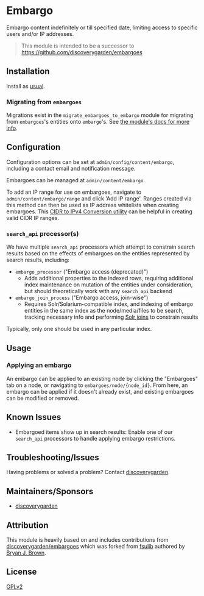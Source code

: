# Embargo

Embargo content indefinitely or till specified date, limiting access to specific users and/or IP addresses.

> This module is intended to be a successor to <https://github.com/discoverygarden/embargoes>

## Installation

Install as
[usual](https://www.drupal.org/docs/extending-drupal/installing-modules).

### Migrating from `embargoes`

Migrations exist in the `migrate_embargoes_to_embargo` module for migrating from `embargoes`'s entities onto `embargo`'s.
See [the module's docs for more info](modules/migrate_embargoes_to_embargo/README.md).

## Configuration

Configuration options can be set at `admin/config/content/embargo`,
including a contact email and notification message.

Embargoes can be managed at `admin/content/embargo`.

To add an IP range for use on embargoes, navigate to
`admin/content/embargo/range` and click 'Add IP range'. Ranges
created via this method can then be used as IP address whitelists when creating
embargoes. This [CIDR to IPv4 Conversion utility](https://www.ipaddressguide.com/cidr)
can be helpful in creating valid CIDR IP ranges.

### `search_api` processor(s)

We have multiple `search_api` processors which attempt to constrain search
results based on the effects of embargoes on the entities represented by search
results, including:

- `embargo_processor` ("Embargo access (deprecated)")
  - Adds additional properties to the indexed rows, requiring additional index
    maintenance on mutation of the entities under consideration, but should
    theoretically work with any `search_api` backend
- `embargo_join_process` ("Embargo access, join-wise")
  - Requires Solr/Solarium-compatible index, and indexing of embargo entities in
    the same index as the node/media/files to be search, tracking necessary info
    and performing
    [Solr joins](https://solr.apache.org/guide/solr/latest/query-guide/join-query-parser.html)
    to constrain results

Typically, only one should be used in any particular index.

## Usage

### Applying an embargo

An embargo can be applied to an existing node by clicking the
"Embargoes" tab on a node, or navigating to
`embargoes/node/{node_id}`. From here, an embargo can be applied if it doesn't
already exist, and existing embargoes can be modified or removed.

## Known Issues

- Embargoed items show up in search results: Enable one of our `search_api` processors to handle applying embargo restrictions.

## Troubleshooting/Issues

Having problems or solved a problem? Contact
[discoverygarden](http://www.discoverygarden.ca/).

## Maintainers/Sponsors

* [discoverygarden](http://www.discoverygarden.ca/)

## Attribution
This module is heavily based on and includes contributions from [discoverygarden/embargoes](https://github.com/discoverygarden/embargoes) which was forked from [fsulib](https://github.com/fsulib/embargoes) authored by [Bryan J. Brown](https://github.com/bryjbrown).

## License
[GPLv2](http://www.gnu.org/licenses/gpl-2.0.txt)

